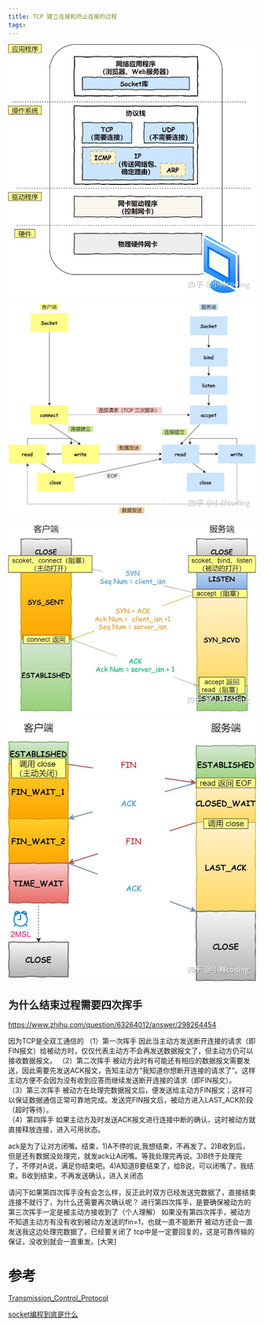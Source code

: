 ```yaml
---
title: TCP 建立连接和终止连接的过程
tags:
---
```




![zhihu_xiaolincoding_ans_p1](tcp-connection-establishment-and-termination/zhihu_xiaolincoding_ans_p1.jpg)

![zhihu_xiaolincoding_ans_p2](tcp-connection-establishment-and-termination/zhihu_xiaolincoding_ans_p2.jpg)

![zhihu_xiaolincoding_ans_p3](tcp-connection-establishment-and-termination/zhihu_xiaolincoding_ans_p3.jpg)

![zhihu_xiaolincoding_ans_p4](tcp-connection-establishment-and-termination/zhihu_xiaolincoding_ans_p4.jpg)


## 为什么结束过程需要四次挥手
https://www.zhihu.com/question/63264012/answer/298264454

因为TCP是全双工通信的
（1）第一次挥手     因此当主动方发送断开连接的请求（即FIN报文）给被动方时，仅仅代表主动方不会再发送数据报文了，但主动方仍可以接收数据报文。    （2）第二次挥手     被动方此时有可能还有相应的数据报文需要发送，因此需要先发送ACK报文，告知主动方“我知道你想断开连接的请求了”。这样主动方便不会因为没有收到应答而继续发送断开连接的请求（即FIN报文）。   
（3）第三次挥手    被动方在处理完数据报文后，便发送给主动方FIN报文；这样可以保证数据通信正常可靠地完成。发送完FIN报文后，被动方进入LAST_ACK阶段（超时等待）。   
（4）第四挥手    如果主动方及时发送ACK报文进行连接中断的确认，这时被动方就直接释放连接，进入可用状态。

ack是为了让对方闭嘴。结束，1)A不停的说,我想结束，不再发了。2)B收到后，但是还有数据没处理完，就发ack让A闭嘴。等我处理完再说。3)B终于处理完了，不停对A说，满足你结束吧。4)A知道B要结束了，给B说，可以闭嘴了，我结束。B收到结束，不再发送确认，进入关闭态

请问下如果第四次挥手没有会怎么样，反正此时双方已经发送完数据了，直接结束连接不就行了，为什么还需要再次确认呢？
进行第四次挥手，是要确保被动方的第三次挥手一定是被主动方接收到了（个人理解）
如果没有第四次挥手，被动方不知道主动方有没有收到被动方发送的fin=1，也就一直不能断开
被动方还会一直发送我这边处理完数据了，已经要关闭了
tcp中是一定要回复的，这是可靠传输的保证，没收到就会一直重发。[大笑]


# 参考

[Transmission_Control_Protocol](https://en.wikipedia.org/wiki/Transmission_Control_Protocol#Connection_establishment)

[socket编程到底是什么 ](https://www.zhihu.com/question/29637351/answer/1934423848)

